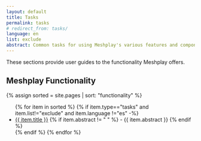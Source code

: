 ```yaml
---
layout: default
title: Tasks
permalink: tasks
# redirect_from: tasks/
language: en
list: exclude
abstract: Common tasks for using Meshplay's various features and components.
---
```


These sections provide user guides to the functionality Meshplay offers.

## Meshplay Functionality

{% assign sorted = site.pages | sort: "functionality" %}

<ul>
    {% for item in sorted %}
    {% if item.type=="tasks" and item.list!="exclude" and item.language !="es"  -%}
      <li><a href="{{ site.baseurl }}{{ item.url }}">{{ item.title }}</a>
      {% if item.abstract != " " %}
        -  {{ item.abstract }}
      {% endif %}
      </li>
      {% endif %}
    {% endfor %}
</ul>